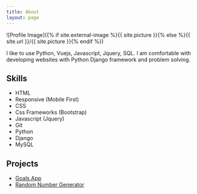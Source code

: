 ```yaml
---
title: About
layout: page
---
```

![Profile Image]({% if site.external-image %}{{ site.picture }}{% else %}{{ site.url }}/{{ site.picture }}{% endif %})

<p>I like to use Python, Vuejs, Javascript, Jquery, SQL. I am comfortable with developing websites with Python Django framework and problem solving.</p>

<h2>Skills</h2>

<ul class="skill-list">
	<li>HTML </li>
	<li>Responsive (Mobile First)</li>
	<li>CSS </li>
	<li>Css Frameworks (Bootstrap)</li>
	<li>Javascript (Jquery)</li>
	<li>Git</li>
	<li>Python</li>
	<li>Django</li>
	<li>MySQL</li>
</ul>

<h2>Projects</h2>

<ul>
	<li><a href="https://github.com/ufukcty/goals-app">Goals App</a></li>
	<li><a href="https://github.com/ufukcty/random-generator">Random Number Generator</a></li>
</ul>
